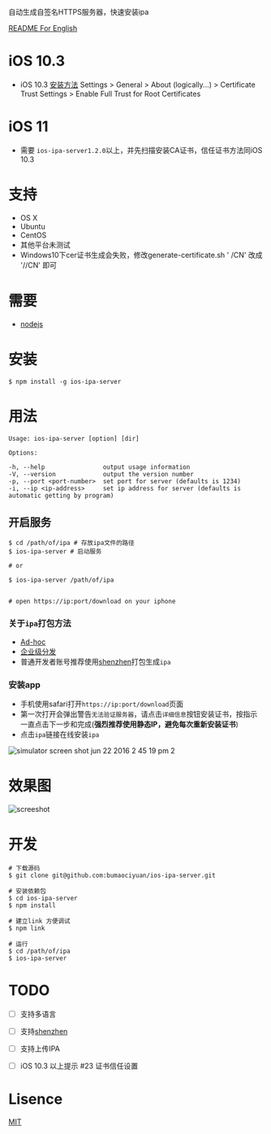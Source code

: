 自动生成自签名HTTPS服务器，快速安装ipa

[README For English](./README-en.md)

# iOS 10.3
* iOS 10.3 [安装方法](https://github.com/bumaociyuan/ios-ipa-server/issues/23) Settings > General > About (logically...) > Certificate Trust Settings > Enable Full Trust for Root Certificates

# iOS 11
* 需要 `ios-ipa-server1.2.0`以上，并先扫描安装CA证书，信任证书方法同iOS 10.3


# 支持
* OS X
* Ubuntu
* CentOS
* 其他平台未测试
* Windows10下cer证书生成会失败，修改generate-certificate.sh ' /CN' 改成 '//CN' 即可

# 需要
* [nodejs](https://nodejs.org/)

# 安装
```
$ npm install -g ios-ipa-server
```

# 用法
```
Usage: ios-ipa-server [option] [dir]

Options:

-h, --help                output usage information
-V, --version             output the version number
-p, --port <port-number>  set port for server (defaults is 1234)
-i, --ip <ip-address>     set ip address for server (defaults is automatic getting by program)
```

## 开启服务
```
$ cd /path/of/ipa # 存放ipa文件的路径
$ ios-ipa-server # 启动服务

# or

$ ios-ipa-server /path/of/ipa


# open https://ip:port/download on your iphone
```

### 关于`ipa`打包方法
* [Ad-hoc](https://developer.apple.com/library/ios/documentation/IDEs/Conceptual/AppDistributionGuide/TestingYouriOSApp/TestingYouriOSApp.html)
* [企业级分发](https://developer.apple.com/library/ios/documentation/IDEs/Conceptual/AppDistributionGuide/DistributingEnterpriseProgramApps/DistributingEnterpriseProgramApps.html)
* 普通开发者账号推荐使用[shenzhen](https://github.com/nomad/shenzhen)打包生成`ipa`

### 安装app
* 手机使用safari打开`https://ip:port/download`页面
* 第一次打开会弹出警告`无法验证服务器`，请点击`详细信息`按钮安装证书，按指示一直点击下一步和完成(**强烈推荐使用静态IP，避免每次重新安装证书**)
* 点击`ipa`链接在线安装`ipa`


![simulator screen shot jun 22 2016 2 45 19 pm 2](https://cloud.githubusercontent.com/assets/4977911/16257320/66c5ff7e-388a-11e6-827a-b5708b86e272.png)
# 效果图
![screeshot](screeshot.png)


# 开发

```
# 下载源码
$ git clone git@github.com:bumaociyuan/ios-ipa-server.git

# 安装依赖包
$ cd ios-ipa-server
$ npm install 

# 建立link 方便调试
$ npm link

# 运行
$ cd /path/of/ipa
$ ios-ipa-server
```

# TODO

- [ ] 支持多语言
- [ ] 支持[shenzhen](https://github.com/nomad/shenzhen)
- [ ] 支持上传IPA
- [ ] iOS 10.3 以上提示 #23 证书信任设置


# Lisence
[MIT](https://github.com/bumaociyuan/zxIpaServer/blob/master/LICENSE.md)
